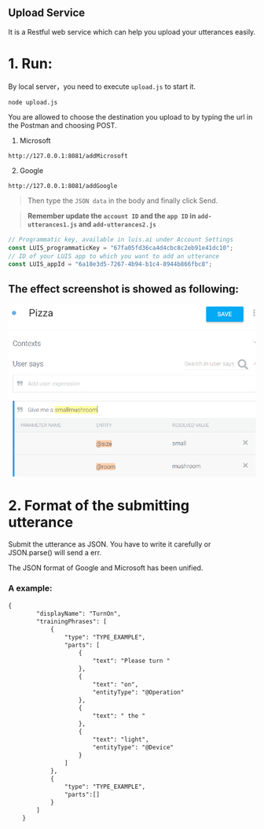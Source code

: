 Upload Service
-------

It is a Restful web service which can help you upload your utterances easily.

# 1. Run:
By local server，you need to execute `upload.js` to start it. 

```shell
node upload.js
```

You are allowed to choose the destination you upload to by typing the url in the Postman and choosing POST.

1. Microsoft
```
http://127.0.0.1:8081/addMicrosoft
```
2. Google
```
http://127.0.0.1:8081/addGoogle
```

> Then type the `JSON data` in the body and finally click Send.


> **Remember update the `account ID` and the `app ID` in `add-utterances1.js` and `add-utterances2.js`**

```javascript
// Programmatic key, available in luis.ai under Account Settings
const LUIS_programmaticKey = "67fa05fd36ca4d4cbc8c2eb91e41dc10";
// ID of your LUIS app to which you want to add an utterance
const LUIS_appId = "6a18e3d5-7267-4b94-b1c4-8944b866fbc8";
```


## The effect screenshot is showed as following:

 
 ![Microsoft](https://github.com/liufuxiao/Upload-code/blob/master/The%20picture%20of%20uploading.png)
 
 
 
 
 
# 2. Format of the submitting utterance

Submit the utterance as JSON. You have to write it carefully or JSON.parse() will send a err.

The JSON format of Google and Microsoft has been unified.


### A example:

```
{
        "displayName": "TurnOn",
        "trainingPhrases": [
            {
                "type": "TYPE_EXAMPLE",
                "parts": [
                    {
                        "text": "Please turn "
                    },
                    {
                        "text": "on",
                        "entityType": "@Operation"
                    },
                    {
                        "text": " the "
                    },
                    {
                        "text": "light",
                        "entityType": "@Device"
                    }
                ]
            },
            {
                "type": "TYPE_EXAMPLE",
                "parts":[]
            }
        ]
    }
```

